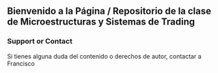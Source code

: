 ## Bienvenido a la Página / Repositorio de la clase de Microestructuras y Sistemas de Trading



### Support or Contact

Si tienes alguna duda del contenido o derechos de autor, contactar a Francisco

